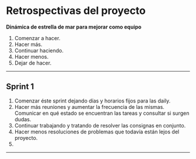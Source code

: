 <h1>Retrospectivas del proyecto</h1>

**Dinámica de estrella de mar para mejorar como equipo**  

1. Comenzar a hacer.
2. Hacer más.
3. Continuar haciendo.
4. Hacer menos.
5. Dejar de hacer.

---

<h2>Sprint 1</h2>

1. Comenzar éste sprint dejando días y horarios fijos para las daily.
2. Hacer más reuniones y aumentar la frecuencia de las mismas. Comunicar en qué estado se encuentran las tareas y consultar si surgen dudas.
3. Continuar trabajando y tratando de resolver las consignas en conjunto.
4. Hacer menos resoluciones de problemas que todavía están lejos del proyecto.
5. 

---